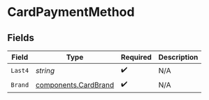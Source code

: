 # CardPaymentMethod


## Fields

| Field                                                        | Type                                                         | Required                                                     | Description                                                  |
| ------------------------------------------------------------ | ------------------------------------------------------------ | ------------------------------------------------------------ | ------------------------------------------------------------ |
| `Last4`                                                      | *string*                                                     | :heavy_check_mark:                                           | N/A                                                          |
| `Brand`                                                      | [components.CardBrand](../../models/components/cardbrand.md) | :heavy_check_mark:                                           | N/A                                                          |